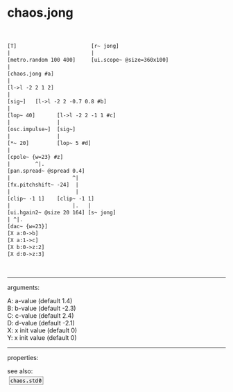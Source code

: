# chaos.jong

```


[T]                        [r~ jong]
|                          |
[metro.random 100 400]     [ui.scope~ @size=360x100]
|
[chaos.jong #a]
|
[l->l -2 2 1 2]
|
[sig~]   [l->l -2 2 -0.7 0.8 #b]
|
[lop~ 40]       [l->l -2 2 -1 1 #c]
|               |
[osc.impulse~]  [sig~]
|               |
[*~ 20]         [lop~ 5 #d]
|
[cpole~ {w=23} #z]
|        ^|.
[pan.spread~ @spread 0.4]
|                    ^|
[fx.pitchshift~ -24]  |
|                     |
[clip~ -1 1]    [clip~ -1 1]
|                    |.   |
[ui.hgain2~ @size 20 164] [s~ jong]
| ^|.
[dac~ {w=23}]
[X a:0->b]
[X a:1->c]
[X b:0->z:2]
[X d:0->z:3]

            
```
---
arguments:

A: a-value (default 1.4)<br>
B: b-value (default -2.3)<br>
C: c-value (default 2.4)<br>
D: d-value (default -2.1)<br>
X: x init value (default 0)<br>
Y: x init value (default 0)<br>

---
properties:


see also:<br>
![chaos.std0](img/object_chaos.std0.png)
